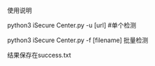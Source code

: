 使用说明

python3  iSecure Center.py -u [url] #单个检测

python3 iSecure Center.py -f [filename] 批量检测

结果保存在success.txt

